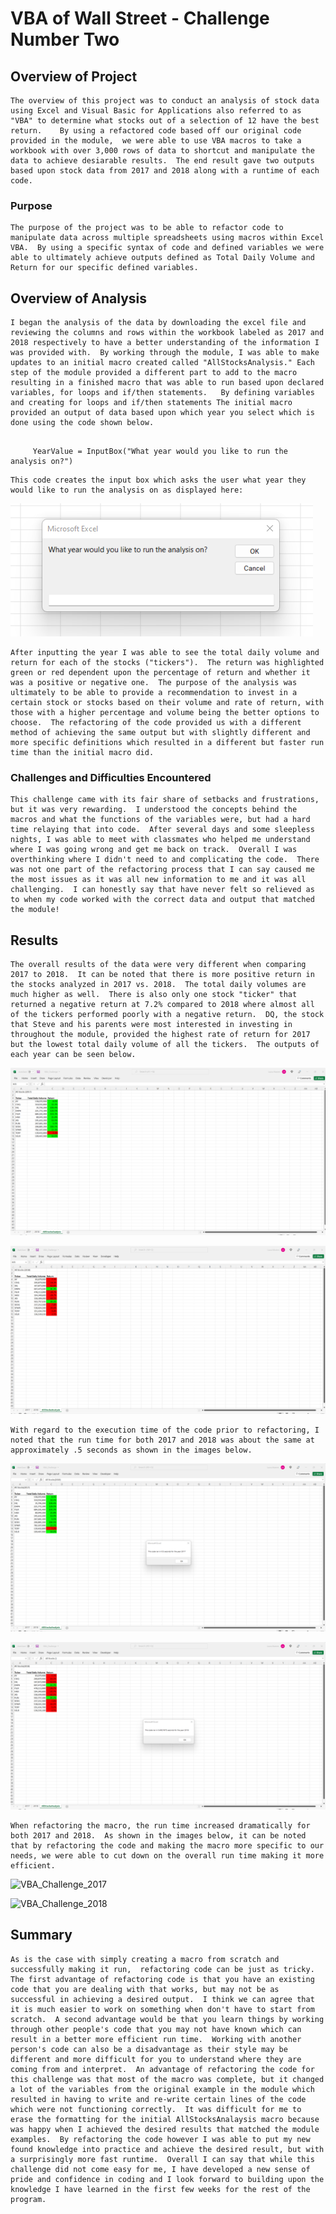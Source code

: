 # VBA of Wall Street - Challenge Number Two 

## Overview of Project
    The overview of this project was to conduct an analysis of stock data using Excel and Visual Basic for Applications also referred to as "VBA" to determine what stocks out of a selection of 12 have the best return.    By using a refactored code based off our original code provided in the module,  we were able to use VBA macros to take a workbook with over 3,000 rows of data to shortcut and manipulate the data to achieve desiarable results.  The end result gave two outputs based upon stock data from 2017 and 2018 along with a runtime of each code.   

### Purpose
    The purpose of the project was to be able to refactor code to manipulate data across multiple spreadsheets using macros within Excel VBA.  By using a specific syntax of code and defined variables we were able to ultimately achieve outputs defined as Total Daily Volume and Return for our specific defined variables.  

## Overview of Analysis
    I began the analysis of the data by downloading the excel file and reviewing the columns and rows within the workbook labeled as 2017 and 2018 respectively to have a better understanding of the information I was provided with.  By working through the module, I was able to make updates to an initial macro created called "AllStocksAnalysis." Each step of the module provided a different part to add to the macro resulting in a finished macro that was able to run based upon declared variables, for loops and if/then statements.   By defining variables and creating for loops and if/then statements The initial macro provided an output of data based upon which year you select which is done using the code shown below.  

``` 

     YearValue = InputBox("What year would you like to run the analysis on?") 

``` 

    This code creates the input box which asks the user what year they would like to run the analysis on as displayed here:


   ![InputBox](InputBox.png)
        

    After inputting the year I was able to see the total daily volume and return for each of the stocks ("tickers").  The return was highlighted green or red dependent upon the percentage of return and whether it was a positive or negative one.  The purpose of the analysis was ultimately to be able to provide a recommendation to invest in a certain stock or stocks based on their volume and rate of return, with those with a higher percentage and volume being the better options to choose.  The refactoring of the code provided us with a different method of achieving the same output but with slightly different and more specific definitions which resulted in a different but faster run time than the initial macro did.  

### Challenges and Difficulties Encountered
    This challenge came with its fair share of setbacks and frustrations, but it was very rewarding.  I understood the concepts behind the macros and what the functions of the variables were, but had a hard time relaying that into code.  After several days and some sleepless nights, I was able to meet with classmates who helped me understand where I was going wrong and get me back on track.  Overall I was overthinking where I didn't need to and complicating the code.  There was not one part of the refactoring process that I can say caused me the most issues as it was all new information to me and it was all challenging.  I can honestly say that have never felt so relieved as to when my code worked with the correct data and output that matched the module! 

## Results
    The overall results of the data were very different when comparing 2017 to 2018.  It can be noted that there is more positive return in the stocks analyzed in 2017 vs. 2018.  The total daily volumes are much higher as well.  There is also only one stock "ticker" that returned a negative return at 7.2% compared to 2018 where almost all of the tickers performed poorly with a negative return.  DQ, the stock that Steve and his parents were most interested in investing in throughout the module, provided the highest rate of return for 2017 but the lowest total daily volume of all the tickers.  The outputs of each year can be seen below.

  ![2017outputdata](2017outputdata.png)   
    

  ![2018outputdata](2018outputdata.png)
    

    With regard to the execution time of the code prior to refactoring, I noted that the run time for both 2017 and 2018 was about the same at approximately .5 seconds as shown in the images below.

   ![2017runtimebeforerefactoring](2017runtimebeforerefactoring.png)
    

   ![2018runtimebeforerefactoring](2018runtimebeforerefactoring.png) 
    

    When refactoring the macro, the run time increased dramatically for both 2017 and 2018.  As shown in the images below, it can be noted that by refactoring the code and making the macro more specific to our needs, we were able to cut down on the overall run time making it more efficient. 

   ![VBA_Challenge_2017](VBA_Challenge_2017.png) 
    

   ![VBA_Challenge_2018](VBA_Challenge_2018.png)  
    

## Summary
    As is the case with simply creating a macro from scratch and successfully making it run,  refactoring code can be just as tricky.  The first advantage of refactoring code is that you have an existing code that you are dealing with that works, but may not be as successful in achieving a desired output.  I think we can agree that it is much easier to work on something when don't have to start from scratch.  A second advantage would be that you learn things by working through other people's code that you may not have known which can result in a better more efficient run time.  Working with another person's code can also be a disadvantage as their style may be different and more difficult for you to understand where they are coming from and interpret.  An advantage of refactoring the code for this challenge was that most of the macro was complete, but it changed a lot of the variables from the original example in the module which resulted in having to write and re-write certain lines of the code which were not functioning correctly.  It was difficult for me to erase the formatting for the initial AllStocksAnalaysis macro because was happy when I achieved the desired results that matched the module examples.  By refactoring the code however I was able to put my new found knowledge into practice and achieve the desired result, but with a surprisingly more fast runtime.  Overall I can say that while this challenge did not come easy for me, I have developed a new sense of pride and confidence in coding and I look forward to building upon the knowledge I have learned in the first few weeks for the rest of the program.  
